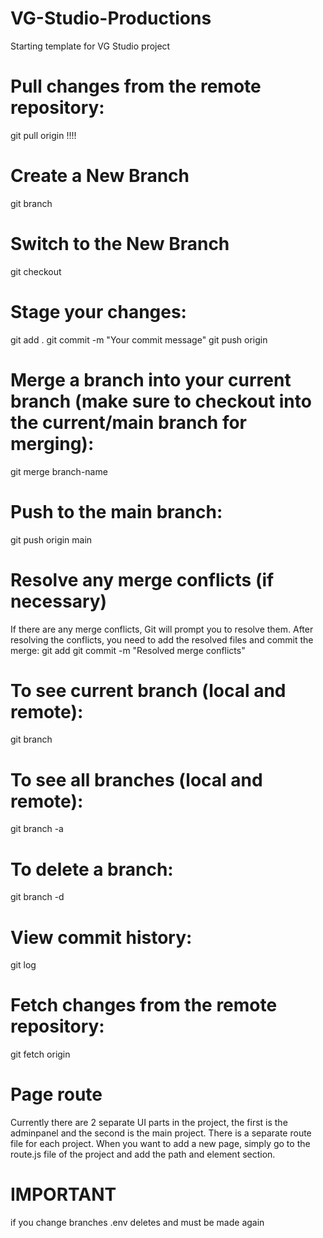 # VG-Studio-Productions

Starting template for VG Studio project

# Pull changes from the remote repository:

git pull origin <branch-name> !!!!

# Create a New Branch

git branch <branch-name>

# Switch to the New Branch

git checkout <branch-name>

# Stage your changes:

git add .
git commit -m "Your commit message"
git push origin <branch-name>

# Merge a branch into your current branch (make sure to checkout into the current/main branch for merging):

git merge branch-name

# Push to the main branch:

git push origin main

# Resolve any merge conflicts (if necessary)

If there are any merge conflicts, Git will prompt you to resolve them. After resolving the conflicts, you need to add the resolved files and commit the merge:
git add <resolved-files>
git commit -m "Resolved merge conflicts"

# To see current branch (local and remote):

git branch

# To see all branches (local and remote):

git branch -a

# To delete a branch:

git branch -d <branch-name>

# View commit history:

git log

# Fetch changes from the remote repository:

git fetch origin

# Page route

Currently there are 2 separate UI parts in the project, the first is the adminpanel and the second is the main project.
There is a separate route file for each project. When you want to add a new page, simply go to the route.js file of the project and add the path and element section.

# IMPORTANT

if you change branches .env deletes and must be made again
